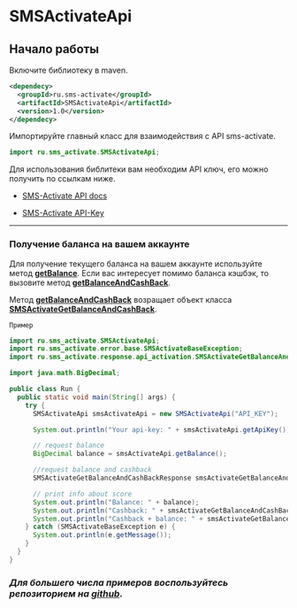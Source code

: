 # SMSActivateApi

## Начало работы 

Включите библиотеку в maven.

```xml
<dependecy>
  <groupId>ru.sms-activate</groupId>
  <artifactId>SMSActivateApi</artifactId>
  <version>1.0</version>
</dependecy>
```

Импортируйте главный класс для взаимодействия с API sms-activate.
```java
import ru.sms_activate.SMSActivateApi;
```

Для использования библитеки вам необходим API ключ, его можно получить по ссылкам ниже.

* [SMS-Activate API docs](https://sms-activate.ru/ru/api2)

* [SMS-Activate API-Key](https://sms-activate.ru/ru/profile)

<hr/>

### Получение баланса на вашем аккаунте

Для получение текущего баланса на вашем аккаунте используйте метод [**getBalance**](./docs/SMSActivateApi.md#getBalance). Если вас интересует помимо баланса кэшбэк, то вызовите метод [**getBalanceAndCashBack**](./docs/SMSActivateApi.md#getBalanceAndCashBack).

Метод [**getBalanceAndCashBack**](./docs/SMSActivateApi.md#getBalanceAndCashBack) возращает объект класса [**SMSActivateGetBalanceAndCashBack**](docs/response/api_activation/SMSActivateGetBalanceAndCashBack.md).

`Пример`
```java
import ru.sms_activate.SMSActivateApi;
import ru.sms_activate.error.base.SMSActivateBaseException;
import ru.sms_activate.response.api_activation.SMSActivateGetBalanceAndCashBackResponse;

import java.math.BigDecimal;

public class Run {
  public static void main(String[] args) {
    try {
      SMSActivateApi smsActivateApi = new SMSActivateApi("API_KEY");

      System.out.println("Your api-key: " + smsActivateApi.getApiKey());

      // request balance
      BigDecimal balance = smsActivateApi.getBalance();

      //request balance and cashback
      SMSActivateGetBalanceAndCashBackResponse smsActivateGetBalanceAndCashBackResponse = smsActivateApi.getBalanceAndCashBack();

      // print info about score
      System.out.println("Balance: " + balance);
      System.out.println("Cashback: " + smsActivateGetBalanceAndCashBackResponse.getCashBack());
      System.out.println("Cashback + balance: " + smsActivateGetBalanceAndCashBackResponse.getBalanceAndCashBack());
    } catch (SMSActivateBaseException e) {
      System.out.println(e.getMessage());
    }
  }
}
```

### *Для большего числа примеров воспользуйтесь репозиторием на [github](https://github.com/sms-activate/examples-using-api/).*

